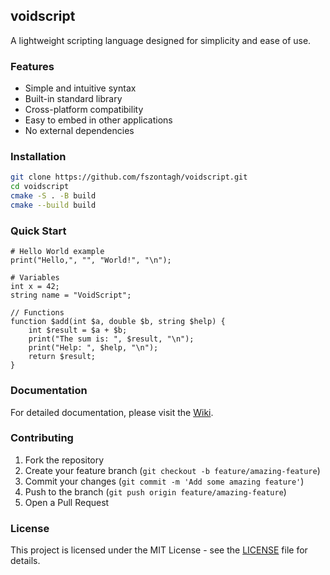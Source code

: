 ## voidscript

A lightweight scripting language designed for simplicity and ease of use.

### Features

- Simple and intuitive syntax
- Built-in standard library
- Cross-platform compatibility
- Easy to embed in other applications
- No external dependencies

### Installation

```bash
git clone https://github.com/fszontagh/voidscript.git
cd voidscript
cmake -S . -B build
cmake --build build
```

### Quick Start

```voidscript
# Hello World example
print("Hello,", "", "World!", "\n");

# Variables
int x = 42;
string name = "VoidScript";

// Functions
function $add(int $a, double $b, string $help) {
    int $result = $a + $b;
    print("The sum is: ", $result, "\n");
    print("Help: ", $help, "\n");
    return $result;
}
```

### Documentation

For detailed documentation, please visit the [Wiki](https://github.com/fszontagh/voidscript/wiki).

### Contributing

1. Fork the repository
2. Create your feature branch (`git checkout -b feature/amazing-feature`)
3. Commit your changes (`git commit -m 'Add some amazing feature'`)
4. Push to the branch (`git push origin feature/amazing-feature`)
5. Open a Pull Request

### License

This project is licensed under the MIT License - see the [LICENSE](LICENSE) file for details.
